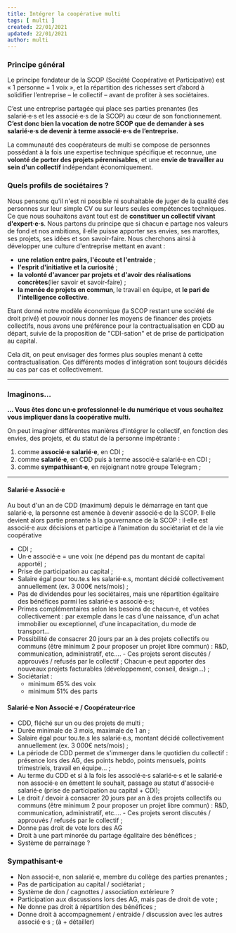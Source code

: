 ```yaml
---
title: Intégrer la coopérative multi
tags: [ multi ]
created: 22/01/2021
updated: 22/01/2021
author: multi
---
```



### Principe général  

Le principe fondateur de la SCOP (Société Coopérative et Participative) est « 1 personne = 1 voix », et la répartition des richesses sert d’abord à solidifier l’entreprise – le collectif – avant de profiter à ses sociétaires.

C’est une entreprise partagée qui place ses parties prenantes (les salarié·e·s et les associé·e·s de la SCOP) au cœur de son fonctionnement. **C’est donc bien la vocation de notre SCOP que de demander à ses salarié·e·s de devenir à terme associé·e·s de l’entreprise.**

La communauté des coopérateurs de multi se compose de personnes possédant à la fois une expertise technique spécifique et reconnue, une **volonté de porter des projets pérennisables**, et une **envie de travailler au sein d'un collectif** indépendant économiquement.

### Quels profils de sociétaires ?

Nous pensons qu'il n'est ni possible ni souhaitable de juger de la qualité des personnes sur leur simple CV ou sur leurs seules compétences techniques. Ce que nous souhaitons avant tout est de **constituer un collectif vivant d'expert·e·s**. Nous partons du principe que si chacun·e partage nos valeurs de fond et nos ambitions, il·elle puisse apporter ses envies, ses marottes, ses projets, ses idées et son savoir-faire. Nous cherchons ainsi à développer une culture d'entreprise mettant en avant :

- **une relation entre pairs, l'écoute et l'entraide** ;
- **l'esprit d'initiative et la curiosité** ;
- **la volonté d'avancer par projets et d'avoir des réalisations concrètes**(lier savoir et savoir-faire) ;
- **la menée de projets en commun**, le travail en équipe, et **le pari de l'intelligence collective**.

Etant donné notre modèle économique (la SCOP restant une société de droit privé) et pouvoir nous donner les moyens de financer des projets collectifs, nous avons une préférence pour la contractualisation en CDD au départ, suivie de la proposition de "CDI-sation" et de prise de participation au capital. 

Cela dit, on peut envisager des formes plus souples menant à cette contractualisation. Ces différents modes d'intégration sont toujours décidés au cas par cas et collectivement. 


---

### Imaginons...

**... Vous êtes donc un·e professionnel·le du numérique et vous souhaitez vous impliquer dans la coopérative multi.**

On peut imaginer différentes manières d'intégrer le collectif, en fonction des envies, des projets, et du statut de la personne impétrante : 

1. comme **associé·e salarié·e**, en CDI ;
1. comme **salarié·e**, en CDD puis à terme associé·e salarié·e en CDI ;
1. comme **sympathisant·e**, en rejoignant notre groupe Telegram ;
<!-- 1. comme **associé·e non salarié·e / associé·e extérieur·e** ; -->

---


#### Salarié·e Associé·e 
	

Au bout d'un an de CDD (maximum) depuis le démarrage en tant que salarié·e, la personne est amenée à devenir associé·e de la SCOP.  Il·elle devient alors partie prenante à la gouvernance de la SCOP : il·elle est associé·e aux décisions et participe à l’animation du sociétariat et de la vie coopérative

- CDI ;
- Un·e associé·e = une voix (ne dépend  pas du montant de capital apporté) ; 
- Prise de participation au capital ;
- Salaire égal pour tou.te.s les salarié·e.s, montant décidé collectivement annuellement (ex. 3 000€ nets/mois) ;
- Pas de dividendes pour les sociétaires, mais une répartition égalitaire des bénéfices parmi les salarié·e·s associé·e·s;
- Primes complémentaires selon les besoins de chacun·e, et votées collectivement : par exemple dans le cas d'une naissance, d'un achat immobilier ou exceptionnel, d'une incapacitation, du mode de transport…
- Possibilité de consacrer 20 jours par an à des projets collectifs ou communs (être minimum 2 pour proposer un projet libre commun) : R&D, communication, administratif, etc.... - Ces projets seront discutés / approuvés / refusés par le collectif ;
Chacun·e peut apporter des nouveaux projets facturables (développement, conseil, design…) ;
- Sociétariat :
  - minimum 65% des voix
  - minimum 51% des parts 


#### Salarié·e Non Associé·e / Coopérateur·rice

- CDD, fléché sur un ou des projets de multi ;
- Durée minimale de 3 mois, maximale de 1 an ; 
- Salaire égal pour tou.te.s les salarié·e.s, montant décidé collectivement annuellement (ex. 3 000€ nets/mois) ;
- La période de CDD permet de s'immerger dans le quotidien du collectif : présence lors des AG, des points hebdo, points mensuels, points trimestriels, travail en équipe… ; 
- Au terme du CDD et si à la fois les associé·e·s salarié·e·s et le salarié·e  non associé·e en émettent le souhait, passage au statut d'associé·e salarié·e (prise de participation au capital + CDI);
- Le droit / devoir à consacrer 20 jours par an à des projets collectifs ou communs (être minimum 2 pour proposer un projet libre commun) : R&D, communication, administratif, etc.... - Ces projets seront discutés / approuvés / refusés par le collectif ;
- Donne pas droit de vote lors des AG
- Droit à une part minorée du partage égalitaire des bénéfices ;  
- Système de parrainage ?


### Sympathisant·e 

- Non associé·e, non salarié·e, membre du collège des parties prenantes ;
- Pas de participation au capital / sociétariat ;
- Système de don / cagnottes / association extérieure ?
- Participation aux discussions lors des AG, mais pas de droit de vote ;
- Ne donne pas droit à répartition des bénéfices ;
- Donne droit à accompagnement / entraide / discussion avec les autres associé·e·s ;
(à + détailler)
